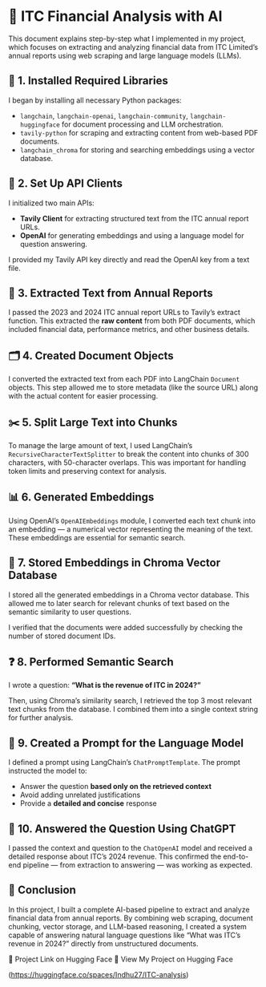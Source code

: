 
# 📄 ITC Financial Analysis with AI

This document explains step-by-step what I implemented in my project, which focuses on extracting and analyzing financial data from ITC Limited’s annual reports using web scraping and large language models (LLMs).

## 🔧 1. **Installed Required Libraries**

I began by installing all necessary Python packages:

* `langchain`, `langchain-openai`, `langchain-community`, `langchain-huggingface` for document processing and LLM orchestration.
* `tavily-python` for scraping and extracting content from web-based PDF documents.
* `langchain_chroma` for storing and searching embeddings using a vector database.



## 🔑 2. **Set Up API Clients**

I initialized two main APIs:

* **Tavily Client** for extracting structured text from the ITC annual report URLs.
* **OpenAI** for generating embeddings and using a language model for question answering.

I provided my Tavily API key directly and read the OpenAI key from a text file.



## 📄 3. **Extracted Text from Annual Reports**

I passed the 2023 and 2024 ITC annual report URLs to Tavily’s extract function. This extracted the **raw content** from both PDF documents, which included financial data, performance metrics, and other business details.



## 🗂️ 4. **Created Document Objects**

I converted the extracted text from each PDF into LangChain `Document` objects. This step allowed me to store metadata (like the source URL) along with the actual content for easier processing.



## ✂️ 5. **Split Large Text into Chunks**

To manage the large amount of text, I used LangChain’s `RecursiveCharacterTextSplitter` to break the content into chunks of 300 characters, with 50-character overlaps. This was important for handling token limits and preserving context for analysis.



## 📊 6. **Generated Embeddings**

Using OpenAI’s `OpenAIEmbeddings` module, I converted each text chunk into an embedding — a numerical vector representing the meaning of the text. These embeddings are essential for semantic search.



## 🧠 7. **Stored Embeddings in Chroma Vector Database**

I stored all the generated embeddings in a Chroma vector database. This allowed me to later search for relevant chunks of text based on the semantic similarity to user questions.

I verified that the documents were added successfully by checking the number of stored document IDs.



## ❓ 8. **Performed Semantic Search**

I wrote a question:
**“What is the revenue of ITC in 2024?”**

Then, using Chroma’s similarity search, I retrieved the top 3 most relevant text chunks from the database. I combined them into a single context string for further analysis.



## 💬 9. **Created a Prompt for the Language Model**

I defined a prompt using LangChain’s `ChatPromptTemplate`. The prompt instructed the model to:

* Answer the question **based only on the retrieved context**
* Avoid adding unrelated justifications
* Provide a **detailed and concise** response



## 🤖 10. **Answered the Question Using ChatGPT**

I passed the context and question to the `ChatOpenAI` model and received a detailed response about ITC’s 2024 revenue. This confirmed the end-to-end pipeline — from extraction to answering — was working as expected.




## 📘 Conclusion

In this project, I built a complete AI-based pipeline to extract and analyze financial data from annual reports. By combining web scraping, document chunking, vector storage, and LLM-based reasoning, I created a system capable of answering natural language questions like “What was ITC’s revenue in 2024?” directly from unstructured documents.



🤗 Project Link on Hugging Face
🔗 View My Project on Hugging Face

(https://huggingface.co/spaces/Indhu27/ITC-analysis)
